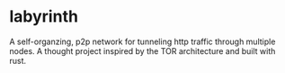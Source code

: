 # labyrinth
A self-organzing, p2p network for tunneling http traffic through multiple nodes. A thought project inspired by the TOR architecture and built with rust.
